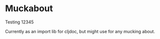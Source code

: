 # Muckabout

Testing 12345 

Currently as an import lib for cljdoc, but might use for any mucking about.
